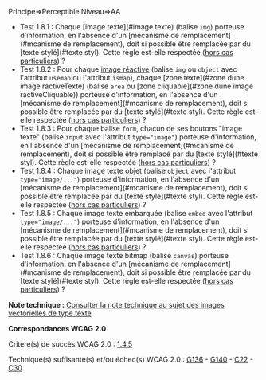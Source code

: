 Principe=>Perceptible
Niveau=>AA

*   Test 1.8.1 : Chaque [image texte](#image texte) (balise `img`) porteuse d'information, en l'absence d'un [mécanisme de remplacement](#mcanisme de remplacement), doit si possible être remplacée par du [texte stylé](#texte styl). Cette règle est-elle respectée ([hors cas particuliers](#critre-18)) ?
*   Test 1.8.2 : Pour chaque [image réactive](glossaire.htm#mimgReactive) (balise `img` ou `object` avec l'attribut `usemap` ou l'attribut `ismap`), chaque [zone texte](#zone dune image ractiveTexte) (balise `area` ou [zone cliquable](#zone dune image ractiveCliquable)) porteuse d'information, en l'absence d'un [mécanisme de remplacement](#mcanisme de remplacement), doit si possible être remplacée par du [texte stylé](#texte styl). Cette règle est-elle respectée ([hors cas particuliers](#critre-18)) ?
*   Test 1.8.3 : Pour chaque balise `form`, chacun de ses boutons "image texte" (balise `input` avec l'attribut `type="image"`) porteuse d'information, en l'absence d'un [mécanisme de remplacement](#mcanisme de remplacement), doit si possible être remplacé par du [texte stylé](#texte styl). Cette règle est-elle respectée ([hors cas particuliers](#critre-18)) ?
*   Test 1.8.4 : Chaque image texte objet (balise `object` avec l'attribut `type="image/..."`) porteuse d'information, en l'absence d'un [mécanisme de remplacement](#mcanisme de remplacement), doit si possible être remplacée par du [texte stylé](#texte styl). Cette règle est-elle respectée ([hors cas particuliers](#critre-18)) ?
*   Test 1.8.5 : Chaque image texte embarquée (balise `embed` avec l'attribut `type="image/..."`) porteuse d'information, en l'absence d'un [mécanisme de remplacement](#mcanisme de remplacement), doit si possible être remplacée par du [texte stylé](#texte styl). Cette règle est-elle respectée ([hors cas particuliers](#critre-18)) ?
*   Test 1.8.6 : Chaque image texte bitmap (balise `canvas`) porteuse d'information, en l'absence d'un [mécanisme de remplacement](#mcanisme de remplacement), doit si possible être remplacée par du [texte stylé](#texte styl). Cette règle est-elle respectée ([hors cas particuliers](#critre-18)) ?

**Note technique :** [Consulter la note technique au sujet des images vectorielles de type texte](#critre-18-aa-et-19-aaa)

**Correspondances WCAG 2.0**

Critère(s) de succès WCAG 2.0 : [1.4.5](http://www.w3.org/Translations/WCAG20-fr/#visual-audio-contrast-text-presentation)

Technique(s) suffisante(s) et/ou échec(s) WCAG 2.0 : [G136](http://www.w3.org/TR/WCAG-TECHS/G136.html) - [G140](http://www.w3.org/TR/WCAG-TECHS/G140.html) - [C22](http://www.w3.org/TR/WCAG-TECHS/C22.html) - [C30](http://www.w3.org/TR/WCAG-TECHS/C30.html)
